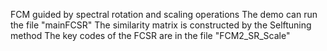 FCM guided by spectral rotation and  scaling operations 
The demo can run the file "mainFCSR"
The similarity matrix is constructed by the Selftuning method
The key codes of the FCSR are in the file "FCM2_SR_Scale" 
